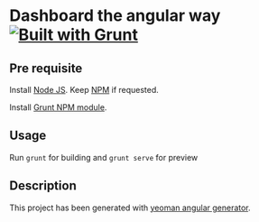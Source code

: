# Dashboard the angular way [![Built with Grunt](https://cdn.gruntjs.com/builtwith.png)](http://gruntjs.com/)

## Pre requisite

Install [Node JS](http://nodejs.org/download/). Keep [NPM](https://www.npmjs.org/) if requested.

Install [Grunt NPM module](http://gruntjs.com/getting-started).

## Usage

Run `grunt` for building and `grunt serve` for preview

## Description

This project has been generated with [yeoman angular generator](https://github.com/yeoman/generator-angular).

